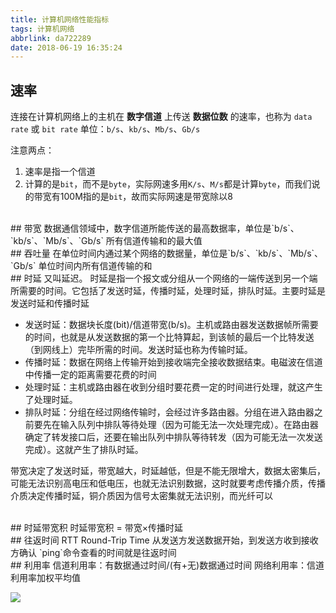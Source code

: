 ```yaml
---
title: 计算机网络性能指标
tags: 计算机网络
abbrlink: da722289
date: 2018-06-19 16:35:24
---
```



## 速率
连接在计算机网络上的主机在 **数字信道** 上传送 **数据位数** 的速率，也称为 `data rate` 或 `bit rate`
单位：`b/s`、`kb/s`、`Mb/s`、`Gb/s`

注意两点：
1. 速率是指一个信道
2. 计算的是`bit`，而不是`byte`，实际网速多用`K/s`、`M/s`都是计算`byte`，而我们说的带宽有100M指的是`bit`，故而实际网速是带宽除以8



<br>
## 带宽
数据通信领域中，数字信道所能传送的最高数据率，单位是`b/s`、`kb/s`、`Mb/s`、`Gb/s`
所有信道传输和的最大值


<br>
## 吞吐量
在单位时间内通过某个网络的数据量，单位是`b/s`、`kb/s`、`Mb/s`、`Gb/s`
单位时间内所有信道传输的和


<br>
## 时延
又叫延迟。
时延是指一个报文或分组从一个网络的一端传送到另一个端所需要的时间。它包括了发送时延，传播时延，处理时延，排队时延。主要时延是发送时延和传播时延


- 发送时延：数据块长度(bit)/信道带宽(b/s)。主机或路由器发送数据帧所需要的时间，也就是从发送数据的第一个比特算起，到该帧的最后一个比特发送（到网线上）完毕所需的时间。发送时延也称为传输时延。
- 传播时延：数据在网络上传输开始到接收端完全接收数据结束。电磁波在信道中传播一定的距离需要花费的时间
- 处理时延：主机或路由器在收到分组时要花费一定的时间进行处理，就这产生了处理时延。
- 排队时延：分组在经过网络传输时，会经过许多路由器。分组在进入路由器之前要先在输入队列中排队等待处理（因为可能无法一次处理完成）。在路由器确定了转发接口后，还要在输出队列中排队等待转发（因为可能无法一次发送完成）。这就产生了排队时延。

带宽决定了发送时延，带宽越大，时延越低，但是不能无限增大，数据太密集后，可能无法识别高电压和低电压，也就无法识别数据，这时就要考虑传播介质，传播介质决定传播时延，铜介质因为信号太密集就无法识别，而光纤可以


<br>
## 时延带宽积
时延带宽积 = 带宽×传播时延



<br>
## 往返时间 RTT Round-Trip Time
从发送方发送数据开始，到发送方收到接收方确认
`ping`命令查看的时间就是往返时间

<br>
## 利用率
信道利用率：有数据通过时间/(有+无)数据通过时间
网络利用率：信道利用率加权平均值


![](/img/IMG71.png)




